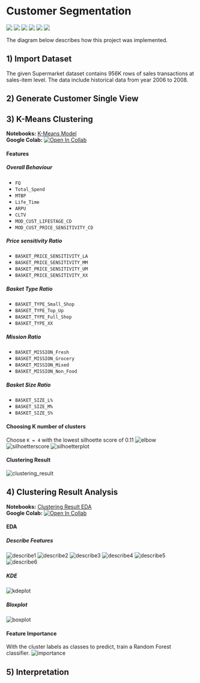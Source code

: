 # Customer Segmentation
[![](https://img.shields.io/badge/-K--Means-blue)](#) [![](https://img.shields.io/badge/-DAX-blue)](#) [![](https://img.shields.io/badge/-Python-blue)](#) [![](https://img.shields.io/badge/-Google--Colab-blue)](#) [![](https://img.shields.io/badge/-Power--BI-blue)](#) [![](https://img.shields.io/badge/-Dashboard-blue)](#)

The diagram below describes how this project was implemented.


## 1) Import Dataset
The given Supermarket dataset contains 956K rows of sales transactions at sales-item level. The data include historical data from year 2006 to 2008.

## 2) Generate Customer Single View
## 3) K-Means Clustering
**Notebooks:** [K-Means Model](./Revise_of_Supermarket_Clustering.ipynb)  
**Google Colab:** [![Open In Collab](https://colab.research.google.com/assets/colab-badge.svg)](https://colab.research.google.com/github/jane-russ/MADT8101/blob/main/2.Basic%20Customer%20Analytics%20%26%20Single%20Customer%20View/Revise_of_Supermarket_Clustering.ipynb)
#### Features
##### Overall Behaviour
* `FQ`
* `Total_Spend`
* `MTBP`
* `Life_Time`
* `ARPU`
* `CLTV`
* `MOD_CUST_LIFESTAGE_CD`
* `MOD_CUST_PRICE_SENSITIVITY_CD`
##### Price sensitivity Ratio
* `BASKET_PRICE_SENSITIVITY_LA`
* `BASKET_PRICE_SENSITIVITY_MM`
* `BASKET_PRICE_SENSITIVITY_UM`
* `BASKET_PRICE_SENSITIVITY_XX`
##### Basket Type Ratio
* `BASKET_TYPE_Small_Shop`
* `BASKET_TYPE_Top_Up`
* `BASKET_TYPE_Full_Shop`
* `BASKET_TYPE_XX`
##### Mission Ratio
* `BASKET_MISSION_Fresh`
* `BASKET_MISSION_Grocery`
* `BASKET_MISSION_Mixed`
* `BASKET_MISSION_Non_Food`
##### Basket Size Ratio
* `BASKET_SIZE_L%`
* `BASKET_SIZE_M%`
* `BASKET_SIZE_S%` 
 
#### Choosing K number of clusters
Choose `K = 4` with the lowest silhoette score of 0.11
![elbow](./elbow.png)
![silhoetterscore](./silhoetterscore_compare.PNG)
![silhoetterplot](./silhoetterplot_K4.png)

#### Clustering Result
![clustering_result](./clustering_result.png)

## 4) Clustering Result Analysis
**Notebooks:** [Clustering Result EDA](./Revise_Clustering_Result.ipynb)  
**Google Colab:** [![Open In Collab](https://colab.research.google.com/assets/colab-badge.svg)](https://colab.research.google.com/github/jane-russ/MADT8101/blob/main/2.Basic%20Customer%20Analytics%20%26%20Single%20Customer%20View/Revise_Clustering_Result.ipynb)

#### EDA
##### Describe Features
![describe1](./Features_Describe_Buying1.PNG)
![describe2](./Features_Describe_Buying2.PNG)
![describe3](./Features_Describe_PriceSensitivity.PNG)
![describe4](./Features_Describe_BasketType.PNG)
![describe5](./Features_Describe_MIssion.PNG)
![describe6](./Features_Describe_Size.PNG)
##### KDE
![kdeplot](./Features_KDE.png)
##### Bloxplot
![boxplot](./Features_Boxplot.png)
#### Feature Importance
With the cluster labels as classes to predict, train a Random Forest classifier.
![importance](./Features_Importance.png) 
## 5) Interpretation
